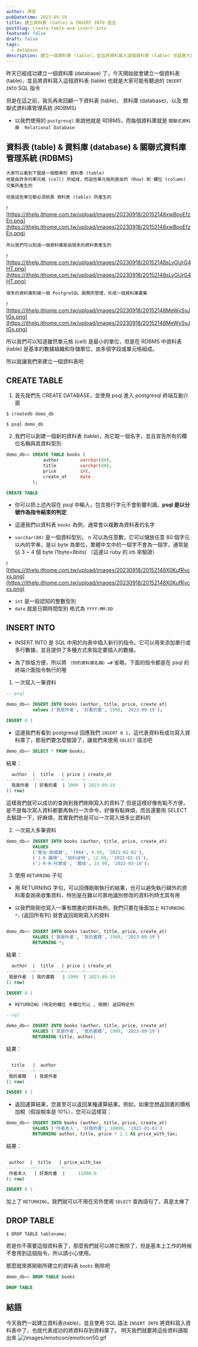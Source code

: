 ```yaml
---
author: 濟安
pubDatetime: 2023-09-19
title: 建立資料表 (table) & INSERT INTO 語法
postSlug: create-table-and-insert-into
featured: false
draft: false
tags:
  - database
description: 建立一個資料表 (table)，並且將資料寫入這個資料表 (table) 也就是大家可能有聽過的 `INSERT INTO` SQL 指令
---
```



昨天已經成功建立一個資料庫 (database) 了，今天開始就會建立一個資料表 (table)，並且將資料寫入這個資料表 (table)
也就是大家可能有聽過的 `INSERT INTO` SQL 指令

但是在這之前，我先再來回顧一下資料表 (table)， 資料庫 (database)，以及 關聯式資料庫管理系統 (RDBMS)

- 以我們使用的 `postgresql` 來說他就是 RDBMS，而每個資料庫就是 `關聯式資料庫  Relational Database`

## 資料表 (table) & 資料庫 (database) & 關聯式資料庫管理系統 (RDBMS)

    大家可以看到下圖是一個簡單的 資料表 (table)
    他是由許多的單元格 (cell) 所組成，而這些單元格則是由列 (Row) 和 欄位 (column) 交集所產生的
    
    但是這些單位都必須依靠 資料表 (table) 所產生的
    
![https://ithelp.ithome.com.tw/upload/images/20230918/20152148xwBpoEfzEn.png](https://ithelp.ithome.com.tw/upload/images/20230918/20152148xwBpoEfzEn.png)

    所以我們可以知道一個資料庫是由很多的資料表產生的

![https://ithelp.ithome.com.tw/upload/images/20230918/20152148sLvGUrG4HT.png](https://ithelp.ithome.com.tw/upload/images/20230918/20152148sLvGUrG4HT.png)

    很多的資料庫則被一個 PostgreSQL 服務所管理，形成一個資料庫叢集

![https://ithelp.ithome.com.tw/upload/images/20230918/20152148MeWvSvJtGs.png](https://ithelp.ithome.com.tw/upload/images/20230918/20152148MeWvSvJtGs.png)

所以我們可以知道雖然單元格 (cell) 是最小的單位，但是在 RDBMS 中資料表(table) 是基本的數據組織和存儲單位，由多個字段或單元格組成。

所以就讓我們來建立一個資料表吧

## CREATE TABLE

1. 首先我們先 CREATE DATABASE，並使用 psql 進入 postgresql 終端互動介面

```shell
$ createdb demo_db

$ psql demo_db
```

2. 我們可以創建一個新的資料表 (table)，為它取一個名字，並且宣告所有的欄位名稱與其資料型別

```sql
demo_db=> CREATE TABLE books (
              author        varchar(80),
              title         varchar(80),
              price         int,
              create_at     date
          );

CREATE TABLE
```

- 你可以把上述內容在 psql 中輸入，包含換行字元不會影響判讀。**psql 是以分號作為指令結束的判定**

- 這邊我們以資料表 `books` 為例，通常會以複數為資料表的名字

- `varchar(80)`  是一個資料型別， n 可以為任意數，它可以儲放任意 80 個字元以內的字串，是以 byte 為單位，繁體中文中的一個字不會為一個字，通常是佔 3 ~ 4 個 byte (1byte=8bits) （這邊以 ruby 的 irb 來驗證）

![https://ithelp.ithome.com.tw/upload/images/20230918/20152148X0KufRvcxs.png](https://ithelp.ithome.com.tw/upload/images/20230918/20152148X0KufRvcxs.png)


- `int` 是一般認知的整數型別
- `date` 就是日期時間型別 格式為 `YYYY-MM-DD`


## INSERT INTO

- INSERT INTO 是 SQL 中用於向表中插入新行的指令。它可以用來添加單行或多行數據，並且提供了多種方式來指定要插入的數據。

- 為了排版方便，所以將 `（你的資料庫名稱）=#` 省略，下面的指令都是在 psql 的終端介面指令執行的喔


1. 一次寫入一筆資料

```sql
-- psql

demo_db=> INSERT INTO books (author, title, price, create_at) 
          values ('我是作者', '好看的書', 1000, '2023-09-19');

INSERT 0 1
```

- 這邊我們有看到 postgresql 回應我們 `INSERT 0 1`，這代表資料有成功寫入資料庫了，那我們要怎麼驗證了，讓我們來使用 `SELECT` 語法吧

```sql
demo_db=> SELECT * FROM books;
```

結果：
```sql
  author  |  title   | price | create_at
----------+----------+-------+------------
  我是作者  | 好看的書  | 1000  | 2023-09-19
(1 row)
```

這樣我們就可以成功的查詢到我們剛剛寫入的資料了
但是這樣好像有點不方便，是不是每次寫入資料都要再執行一次命令，好像有點麻煩，而且還要用 SELECT 去驗證一下，好麻煩，其實我們也是可以一次寫入很多比資料的

2. 一次寫入多筆資料

```sql
demo_db=> INSERT INTO books (author, title, price, create_at)
          VALUES 
          ('喬治·歐威爾', '1984', 9.99, '2021-01-01'),
          ('J.K 羅琳', '哈利波特', 12.99, '2022-02-15'),
          ('J·R·R·托爾金', '魔戒', 15.99, '2022-03-10');
```

3. 使用 `RETURNING` 子句

- 用 RETURNING 字句，可以回傳剛剛執行的結果，也可以避免執行額外的資料庫查詢來收集資料，特別是在難以可靠地識別修改的資料列時尤其有用

- 以我們剛剛也寫入一筆有關書的資料為例，我們只要在後面加上 `RETURNING *;` (返回所有列) 就會返回剛剛寫入的資料

```sql

demo_db=> INSERT INTO books (author, title, price, create_at)
          VALUES ('我是作者', '我的書籍', 1999, '2023-09-19')
          RETURNING *;
```

結果：
```sql
  author  |  title   | price | create_at
----------+----------+-------+------------
 我是作者  | 我的書籍   | 1999  | 2023-09-19
(1 row)

INSERT 0 1
``` 

- `RETURNING (特定的欄位 多欄位可以 , 隔開) 返回特定列`
```sql
--sql 

demo_db=> INSERT INTO books (author, title, price, create_at)
          VALUES ('我是作者', '我的書籍', 1999, '2023-09-19')
          RETURNING title, author;

```

結果：
```sql

  title   |  author
----------+----------
 我的書籍   | 我是作者
(1 row)

INSERT 0 1
```


- 返回運算結果，您甚至可以返回某種運算結果。例如，如果您想返回書的價格加稅（假設稅率是 10%），您可以這樣寫：


```sql
demo_db=> INSERT INTO books (author, title, price, create_at)
          VALUES ('作者本人', '好貴的書', 10000, '2021-01-01')
          RETURNING author, title, price * 1.1 AS price_with_tax;
```

結果：
```sql

 author  |  title   | price_with_tax
----------+----------+----------------
 作者本人   | 好貴的書  |     11000.0
(1 row)

INSERT 0 1
```

加上了 `RETURNING`，我們就可以不用在另外使用 `SELECT` 查詢語句了，真是太棒了


## DROP TABLE

`$ DROP TABLE tablename;`

若是你不需要這個資料表了，那麼我們就可以將它刪除了，但是基本上工作的時候不會用到這個指令，所以請小心使用。

那麼就來將剛剛所建立的資料表 `books` 刪除吧

```sql
demo_db=> DROP TABLE books

DROP TABLE
```

## 結語

今天我們一起建立資料表(table)，並且使用 SQL 語法 `INSERT INTO` 將資料寫入資料表中了，也就代表成功的將資料存到資料庫了。
明天我們就要將這些資料讀取出來 ![/images/emoticon/emoticon50.gif](/images/emoticon/emoticon50.gif)



